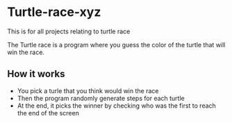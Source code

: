 # Turtle-race-xyz
This is for all projects relating to turtle race

The Turtle race is a program where you guess the color of the turtle that will win the race.

## How it works
- You pick a turle that you think would win the race
- Then the program randomly generate steps for each turtle
- At the end, it picks the winner by checking who was the first to reach the end of the screen
